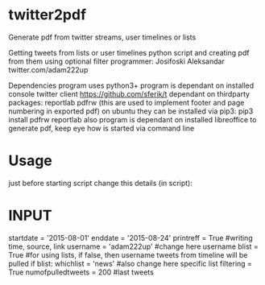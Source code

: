 # twitter2pdf
Generate pdf from twitter streams, user timelines or lists

Getting tweets from lists or user timelines python script and creating pdf from them
using optional filter
programmer: Josifoski Aleksandar twitter.com/adam222up


Dependencies
program uses python3+
program is dependant on installed console twitter client https://github.com/sferik/t
dependant on thirdparty packages: reportlab pdfrw (this are used to implement footer and page numbering in exported pdf)
on ubuntu they can be installed via pip3: pip3 install pdfrw reportlab
also program is dependant on installed libreoffice to generate pdf, keep eye how is started via command line

# Usage
just before starting script change this details (in script):

# INPUT
startdate = '2015-08-01' 
enddate = '2015-08-24'
printreff = True  #writing time, source, link
username = 'adam222up' #change here username
blist = True #for using lists, if false, then username tweets from timeline will be pulled
if blist:
    whichlist = 'news' #also change here specific list
filtering = True
numofpulledtweets = 200 #last tweets

